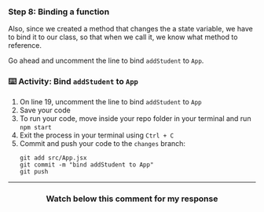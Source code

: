 ### Step 8: Binding a function

Also, since we created a method that changes the a state variable, we have to bind it to our class, so that when we call it, we know what method to reference.

Go ahead and uncomment the line to bind `addStudent` to `App`.

### :keyboard: Activity: Bind `addStudent` to `App`

1. On line 19, uncomment the line to bind `addStudent` to `App`
2. Save your code
3. To run your code, move inside your repo folder in your terminal and run `npm start`
4. Exit the process in your terminal using `Ctrl + C`
3. Commit and push your code to the `changes` branch:
    ```
    git add src/App.jsx
    git commit -m "bind addStudent to App"
    git push
    ```

<hr>
<h3 align="center">Watch below this comment for my response</h3>